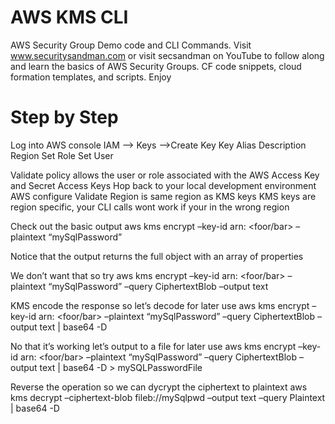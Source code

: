 # AWS KMS CLI
AWS Security Group Demo code and CLI Commands. Visit www.securitysandman.com or visit secsandman on YouTube to follow along and learn the basics of AWS Security Groups.  CF code snippets, cloud formation templates, and scripts. Enjoy

# Step by Step 

Log into AWS console
IAM –> Keys –>Create Key
  Key Alias
  Description
  Region
  Set Role
  Set User
  
Validate policy allows the user or role associated with the AWS Access Key and Secret Access Keys
Hop back to your local development environment
  AWS configure
  Validate Region is same region as KMS keys
  KMS keys are region specific, your CLI calls wont work if your in the wrong region
  
Check out the basic output
  aws kms encrypt –key-id arn: <foor/bar> –plaintext “mySqlPassword”
  
Notice that the output returns the full object with an array of properties

We don’t want that so try
  aws kms encrypt –key-id arn: <foor/bar> –plaintext “mySqlPassword” –query CiphertextBlob –output text
  
KMS encode the response so let’s decode for later use
  aws kms encrypt –key-id arn: <foor/bar> –plaintext “mySqlPassword” –query CiphertextBlob –output text | base64 -D
  
No that it’s working let’s output to a file for later use
  aws kms encrypt –key-id arn: <foor/bar> –plaintext “mySqlPassword” –query CiphertextBlob –output text | base64 -D > mySQLPasswordFile

Reverse the operation so we can dycrypt the ciphertext to plaintext
  aws kms decrypt –ciphertext-blob fileb://mySqlpwd –output text –query Plaintext | base64 -D
